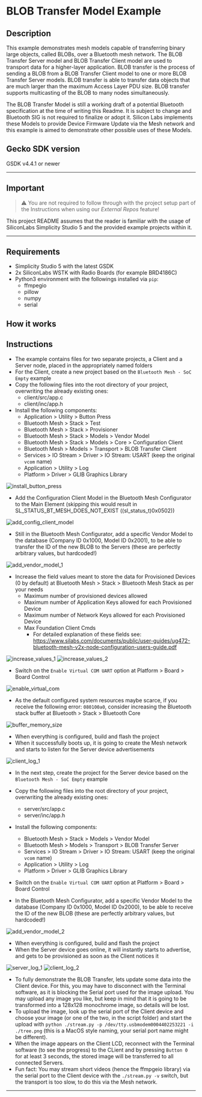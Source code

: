 # BLOB Transfer Model Example #

## Description ##

This example demonstrates mesh models capable of transferring binary large objects, called BLOBs, over a Bluetooth mesh network. The BLOB Transfer Server model and BLOB Transfer Client model are used to transport data for a higher-layer application. BLOB transfer is the process of sending a BLOB from a BLOB Transfer Client model to one or more BLOB Transfer Server models. BLOB transfer is able to transfer data objects that are much larger than the maximum Access Layer PDU size. BLOB transfer supports multicasting of the BLOB to many nodes simultaneously.

The BLOB Transfer Model is still a working draft of a potential Bluetooth specification at the time of writing this Readme. It is subject to change and Bluetooth SIG is not required to finalize or adopt it. Silicon Labs implements these Models to provide Device Firmware Update via the Mesh network and this example is aimed to demonstrate other possible uses of these Models. 

## Gecko SDK version ##

GSDK v4.4.1 or newer

---

## Important

> ⚠ You are not required to follow through with the project setup part of the Instructions when using our *External Repos* feature!

This project README assumes that the reader is familiar with the usage of SiliconLabs Simplicity Studio 5 and the provided example projects within it.

---

## Requirements

  - Simplicity Studio 5 with the latest GSDK
  - 2x SiliconLabs WSTK with Radio Boards (for example BRD4186C)
  - Python3 environment with the followings installed via ```pip```:
    - ffmpegio
    - pillow
    - numpy
    - serial

## How it works



## Instructions

  - The example contains files for two separate projects, a Client and a Server node, placed in the appropriately named folders
  - For the Client, create a new project based on the ```Bluetooth Mesh - SoC Empty``` example
  - Copy the following files into the root directory of your project, overwriting the already existing ones:
    - client/src/app.c
    - client/inc/app.h
  - Install the following components:
    - Application > Utility > Button Press
    - Bluetooth Mesh > Stack > Test
    - Bluetooth Mesh > Stack > Provisioner
    - Bluetooth Mesh > Stack > Models > Vendor Model
    - Bluetooth Mesh > Stack > Models > Core > Configuration Client
    - Bluetooth Mesh > Models > Transport > BLOB Transfer Client
    - Services > IO Stream > Driver > IO Stream: USART (keep the original ```vcom``` name)
    - Application > Utility > Log
    - Platform > Driver > GLIB Graphics Library

  ![install_button_press](images/install_button_press.png)

  - Add the Configuration Client Model in the Bluetooth Mesh Configurator to the Main Element (skipping this would result in SL_STATUS_BT_MESH_DOES_NOT_EXIST ((sl_status_t)0x0502))
 
  ![add_config_client_model](images/add_config_client_model.png)

  - Still in the Bluetooth Mesh Configurator, add a specific Vendor Model to the database (Company ID 0x1000, Model ID 0x2001), to be able to transfer the ID of the new BLOB to the Servers (these are perfectly arbitrary values, but hardcoded!)
 
  ![add_vendor_model_1](images/add_vendor_model_1.png)

  - Increase the field values meant to store the data for Provisioned Devices (0 by default) at Bluetooth Mesh > Stack > Bluetooth Mesh Stack as per your needs
    - Maximum number of provisioned devices allowed
    - Maximum number of Application Keys allowed for each Provisioned Device
    - Maximum number of Network Keys allowed for each Provisioned Device
    - Max Foundation Client Cmds
      - For detailed explanation of these fields see: https://www.silabs.com/documents/public/user-guides/ug472-bluetooth-mesh-v2x-node-configuration-users-guide.pdf

  ![increase_values_1](images/increase_values_1.png)
  ![increase_values_2](images/increase_values_2.png)

  - Switch on the ```Enable Virtual COM UART``` option at Platform > Board > Board Control

  ![enable_virtual_com](images/enable_virtual_com.png)

  - As the default configured system resources maybe scarce, if you receive the following error: ```080100a0```, consider increasing the Bluetooth stack buffer at Bluetooth > Stack > Bluetooth Core

  ![buffer_memory_size](images/buffer_memory_size.png)

  - When everything is configured, build and flash the project
  - When it successfully boots up, it is going to create the Mesh network and starts to listen for the Server device advertisements

  ![client_log_1](images/client_log_1.png)

  - In the next step, create the project for the Server device based on the ```Bluetooth Mesh - SoC Empty``` example
  - Copy the following files into the root directory of your project, overwriting the already existing ones:
    - server/src/app.c
    - server/inc/app.h
  - Install the following components:
    - Bluetooth Mesh > Stack > Models > Vendor Model
    - Bluetooth Mesh > Models > Transport > BLOB Transfer Server
    - Services > IO Stream > Driver > IO Stream: USART (keep the original ```vcom``` name)
    - Application > Utility > Log
    - Platform > Driver > GLIB Graphics Library
  - Switch on the ```Enable Virtual COM UART``` option at Platform > Board > Board Control

  - In the Bluetooth Mesh Configurator, add a specific Vendor Model to the database (Company ID 0x1000, Model ID 0x2000), to be able to receive the ID of the new BLOB (these are perfectly arbitrary values, but hardcoded!)
 
  ![add_vendor_model_2](images/add_vendor_model_2.png)

  - When everything is configured, build and flash the project
  - When the Server device goes online, it will instantly starts to advertise, and gets to be provisioned as soon as the Client notices it

  ![server_log_1](images/server_log_1.png)
  ![client_log_2](images/client_log_2.png)

  - To fully demonstrate the BLOB Transfer, lets update some data into the Client device. For this, you may have to disconnect with the Terminal software, as it is blocking the Serial port used for the image upload. You may upload any image you like, but keep in mind that it is going to be transformed into a 128x128 monochrome image, so details will be lost.
  - To upload the image, look up the serial port of the Client device and choose your image (or one of the two, in the script folder) and start the upload with ```python ./stream.py -p /dev/tty.usbmodem0004402253221 -i ./tree.png``` (this is a MacOS style naming, your serial port name might be different).
  - When the image appears on the Client LCD, reconnect with the Terminal software (to see the progress) to the CLient and by pressing ```Button 0``` for at least 3 seconds, the stored image will be transferred to all connected Servers.
  - Fun fact: You may stream short videos (hence the ffmpgeio library) via the serial port to the Client device with the ```./stream.py -v``` switch, but the transport is too slow, to do this via the Mesh network.

---